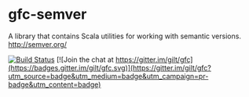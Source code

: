 gfc-semver
==========

A library that contains Scala utilities for working with semantic versions. http://semver.org/

[![Build Status](https://travis-ci.org/gilt/gfc-semver.svg?branch=master)](https://travis-ci.org/gilt/gfc-semver) [![Join the chat at https://gitter.im/gilt/gfc](https://badges.gitter.im/gilt/gfc.svg)](https://gitter.im/gilt/gfc?utm_source=badge&utm_medium=badge&utm_campaign=pr-badge&utm_content=badge)
